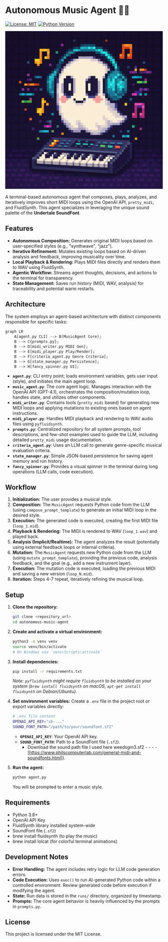 # Autonomous Music Agent 🎹✨

[![License: MIT](https://img.shields.io/badge/License-MIT-yellow.svg)](https://opensource.org/licenses/MIT)
[![Python Version](https://img.shields.io/badge/python-3.8+-blue.svg)](https://www.python.org/downloads/)

![Agent Mascot](image42.png)

A terminal-based autonomous agent that composes, plays, analyzes, and iteratively improves short MIDI loops using the OpenAI API, `pretty_midi`, and FluidSynth. This agent specializes in leveraging the unique sound palette of the **Undertale SoundFont**.

## Features

-   **Autonomous Composition:** Generates original MIDI loops based on user-specified styles (e.g., "synthwave", "jazz").
-   **Iterative Refinement:** Mutates existing loops based on AI-driven analysis and feedback, improving musicality over time.
-   **Local Playback & Rendering:** Plays MIDI files directly and renders them to WAV using FluidSynth.
-   **Agentic Workflow:** Streams agent thoughts, decisions, and actions to the terminal for transparency.
-   **State Management:** Saves run history (MIDI, WAV, analysis) for traceability and potential warm restarts.

## Architecture

The system employs an agent-based architecture with distinct components responsible for specific tasks:

```mermaid
graph LR
    A[agent.py CLI] --> B(MusicAgent Core);
    B --> C{prompts.py};
    B --> D[midi_writer.py MIDI Gen];
    B --> E[midi_player.py Play/Render];
    B --> F[criteria_agent.py Genre Criteria];
    B --> G[state_manager.py Persistence];
    B --> H[fancy_spinner.py UI];
```

-   **`agent.py`**: CLI entry point; loads environment variables, gets user input (style), and initiates the main agent loop.
-   **`music_agent.py`**: The core agent logic. Manages interaction with the OpenAI API (GPT-4.1), orchestrates the composition/mutation loop, handles state, and utilizes other components.
-   **`midi_writer.py`**: Contains tools (`pretty_midi` based) for generating new MIDI loops and applying mutations to existing ones based on agent instructions.
-   **`midi_player.py`**: Handles MIDI playback and rendering to WAV audio files using `pyfluidsynth`.
-   **`prompts.py`**: Centralized repository for all system prompts, tool descriptions, and few-shot examples used to guide the LLM, including detailed `pretty_midi` usage documentation.
-   **`criteria_agent.py`**: Uses an LLM call to generate genre-specific musical evaluation criteria.
-   **`state_manager.py`**: Simple JSON-based persistence for saving agent memory and run history.
-   **`fancy_spinner.py`**: Provides a visual spinner in the terminal during long operations (LLM calls, code execution).

## Workflow

1.  **Initialization:** The user provides a musical style.
2.  **Composition:** The `MusicAgent` requests Python code from the LLM (using `compose_prompt_template`) to generate an initial MIDI loop in the desired style.
3.  **Execution:** The generated code is executed, creating the first MIDI file (`loop_1.mid`).
4.  **Playback & Rendering:** The MIDI is rendered to WAV (`loop_1.wav`) and played back.
5.  **Analysis (Implicit/Realtime):** The agent analyzes the result (potentially using external feedback loops or internal criteria).
6.  **Mutation:** The `MusicAgent` requests new Python code from the LLM (using `mutate_prompt_template`), providing the previous code, analysis feedback, and the goal (e.g., add a new instrument layer).
7.  **Execution:** The mutation code is executed, loading the previous MIDI and saving a new version (`loop_N.mid`).
8.  **Iteration:** Steps 4-7 repeat, iteratively refining the musical loop.

## Setup

1.  **Clone the repository:**
    ```bash
    git clone <repository_url>
    cd autonomous-music-agent
    ```

2.  **Create and activate a virtual environment:**
    ```bash
    python3 -m venv venv
    source venv/bin/activate
    # On Windows use `venv\Scripts\activate`
    ```

3.  **Install dependencies:**
    ```bash
    pip install -r requirements.txt
    ```
    *Note: `pyfluidsynth` might require `fluidsynth` to be installed on your system (`brew install fluidsynth` on macOS, `apt-get install fluidsynth` on Debian/Ubuntu).*

4.  **Set environment variables:** Create a `.env` file in the project root or export variables directly:
    ```bash
    # .env file content
    OPENAI_API_KEY="sk-..."
    SOUND_FONT_PATH="/path/to/your/soundfont.sf2"
    ```
    *   **`OPENAI_API_KEY`**: Your OpenAI API key.
    *   **`SOUND_FONT_PATH`**: Path to a SoundFont file (`.sf2`).
        *   Download the sound path file I used here weedsgm3.sf2 - - - - [https://www.philscomputerlab.com/general-midi-and-soundfonts.html]).

5.  **Run the agent:**
    ```bash
    python agent.py
    ```
    You will be prompted to enter a music style.

## Requirements

-   Python 3.8+
-   OpenAI API Key
-   FluidSynth library installed system-wide
-   SoundFont file (`.sf2`)
-   brew install fluidsynth (to play the music)
-   brew install lolcat (for colorful terminal animations)
## Development Notes

-   **Error Handling:** The agent includes retry logic for LLM code generation errors.
-   **Code Execution:** Uses `exec()` to run AI-generated Python code within a controlled environment. Review generated code before execution if modifying the agent.
-   **State:** Run data is stored in the `runs/` directory, organized by timestamp.
-   **Prompts:** The core agent behavior is heavily influenced by the prompts in `prompts.py`.

## License

This project is licensed under the MIT License. 